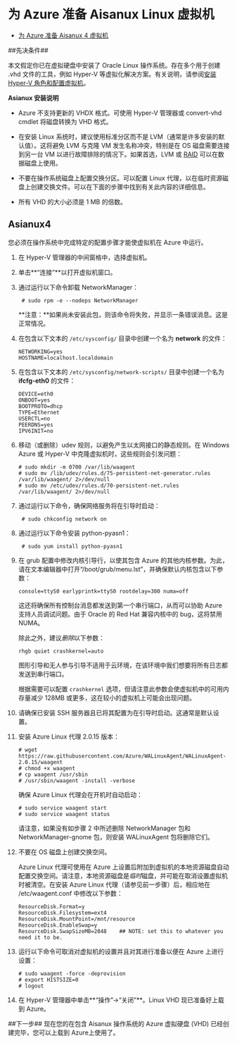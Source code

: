 <properties urlDisplayName="Upload an Aisanux Linux VHD" pageTitle="在 Azure 中创建和上载 Aisanux Linux VHD" metaKeywords="Azure VHD, uploading Linux VHD, Aisanux Linux" description="了解如何创建和上载包含 Aisanux Linux 操作系统的 Azure 虚拟硬盘 (VHD)。" metaCanonical="" services="virtual-machines" documentationCenter="" title="Creating and Uploading a Virtual Hard Disk that Contains an Aisanux Linux Operating System" authors="mingzhan" solutions="" manager="timlt" editor="tysonn" />

<tags ms.service="virtual-machines" ms.date="12/18/2015" wacn.date="12/18/2015"/>

# 为 Azure 准备 Aisanux Linux 虚拟机

- [为 Azure 准备 Aisanux 4 虚拟机](#asianux4)


##先决条件##

本文假定你已在虚拟硬盘中安装了 Oracle Linux 操作系统。存在多个用于创建 .vhd 文件的工具，例如 Hyper-V 等虚拟化解决方案。有关说明，请参阅[安装 Hyper-V 角色和配置虚拟机](http://technet.microsoft.com/zh-cn/library/hh846766.aspx)。


**Asianux 安装说明**

- Azure 不支持更新的 VHDX 格式。可使用 Hyper-V 管理器或 convert-vhd cmdlet 将磁盘转换为 VHD 格式。

- 在安装 Linux 系统时，建议使用标准分区而不是 LVM（通常是许多安装的默认值）。这将避免 LVM 与克隆 VM 发生名称冲突，特别是在 OS 磁盘需要连接到另一台 VM 以进行故障排除的情况下。如果首选，LVM 或 [RAID](virtual-machines-linux-configure-raid) 可以在数据磁盘上使用。

- 不要在操作系统磁盘上配置交换分区。可以配置 Linux 代理，以在临时资源磁盘上创建交换文件。可以在下面的步骤中找到有关此内容的详细信息。

- 所有 VHD 的大小必须是 1 MB 的倍数。


## <a id="asianux4"></a> Asianux4 ##

您必须在操作系统中完成特定的配置步骤才能使虚拟机在 Azure 中运行。

1. 在 Hyper-V 管理器的中间窗格中，选择虚拟机。

2. 单击**“连接”**以打开虚拟机窗口。

3. 通过运行以下命令卸载 NetworkManager：

		# sudo rpm -e --nodeps NetworkManager

	**注意：**如果尚未安装此包，则该命令将失败，并显示一条错误消息。这是正常情况。

4.	在包含以下文本的 `/etc/sysconfig/` 目录中创建一个名为 **network** 的文件：

		NETWORKING=yes
		HOSTNAME=localhost.localdomain

5.	在包含以下文本的 `/etc/sysconfig/network-scripts/` 目录中创建一个名为 **ifcfg-eth0** 的文件：

		DEVICE=eth0
		ONBOOT=yes
		BOOTPROTO=dhcp
		TYPE=Ethernet
		USERCTL=no
		PEERDNS=yes
		IPV6INIT=no

6.	移动（或删除）udev 规则，以避免产生以太网接口的静态规则。在 Windows Azure 或 Hyper-V 中克隆虚拟机时，这些规则会引发问题：

		# sudo mkdir -m 0700 /var/lib/waagent
		# sudo mv /lib/udev/rules.d/75-persistent-net-generator.rules /var/lib/waagent/ 2>/dev/null
		# sudo mv /etc/udev/rules.d/70-persistent-net.rules /var/lib/waagent/ 2>/dev/null

7. 通过运行以下命令，确保网络服务将在引导时启动：

		# sudo chkconfig network on

8. 通过运行以下命令安装 python-pyasn1：

		# sudo yum install python-pyasn1

9.	在 grub 配置中修改内核引导行，以使其包含 Azure 的其他内核参数。为此，请在文本编辑器中打开“/boot/grub/menu.lst”，并确保默认内核包含以下参数：

		console=ttyS0 earlyprintk=ttyS0 rootdelay=300 numa=off

	这还将确保所有控制台消息都发送到第一个串行端口，从而可以协助 Azure 支持人员调试问题。由于 Oracle 的 Red Hat 兼容内核中的 bug，这将禁用 NUMA。

	除此之外，建议*删除*以下参数：

		rhgb quiet crashkernel=auto

	图形引导和无人参与引导不适用于云环境，在该环境中我们想要将所有日志都发送到串行端口。

	根据需要可以配置 `crashkernel` 选项，但请注意此参数会使虚拟机中的可用内存量减少 128MB 或更多，这在较小的虚拟机上可能会出现问题。


10.	请确保已安装 SSH 服务器且已将其配置为在引导时启动。这通常是默认设置。

11. 安装 Azure Linux 代理 2.0.15 版本：

        # wget https://raw.githubusercontent.com/Azure/WALinuxAgent/WALinuxAgent-2.0.15/waagent
        # chmod +x waagent
        # cp waagent /usr/sbin
        # /usr/sbin/waagent -install -verbose

	确保 Azure Linux 代理会在开机时自动启动：

        # sudo service waagent start
        # sudo service waagent status
   
	请注意，如果没有如步骤 2 中所述删除 NetworkManager 包和 NetworkManager-gnome 包，则安装 WALinuxAgent 包将删除它们。

12.	不要在 OS 磁盘上创建交换空间。

	Azure Linux 代理可使用在 Azure 上设置后附加到虚拟机的本地资源磁盘自动配置交换空间。请注意，本地资源磁盘是*临时*磁盘，并可能在取消设置虚拟机时被清空。在安装 Azure Linux 代理（请参见前一步骤）后，相应地在 /etc/waagent.conf 中修改以下参数：

		ResourceDisk.Format=y
		ResourceDisk.Filesystem=ext4
		ResourceDisk.MountPoint=/mnt/resource
		ResourceDisk.EnableSwap=y
		ResourceDisk.SwapSizeMB=2048    ## NOTE: set this to whatever you need it to be.

13.	运行以下命令可取消对虚拟机的设置并且对其进行准备以便在 Azure 上进行设置：

		# sudo waagent -force -deprovision
		# export HISTSIZE=0
		# logout

14. 在 Hyper-V 管理器中单击**“操作”->“关闭”**。Linux VHD 现已准备好上载到 Azure。


##下一步##
现在您的在包含 Aisanux 操作系统的 Azure 虚拟硬盘 (VHD) 已经创建完毕，您可以上载到 Azure上使用了。
